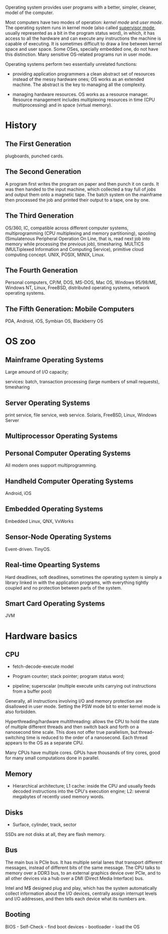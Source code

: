 Operating system provides user programs with a better, simpler, cleaner, model of the computer.

Most computers have two modes of operation: _kernel mode_ and _user mode_. The operating system runs in kernel mode (also called [supervisor mode](https://en.wikipedia.org/wiki/Protection_ring#Supervisor_mode), usually represented as a bit in the program status word), in which, it has access to all the hardware and can execute any instructions the machine is capable of executing. It is sometimes difficult to draw a line between kernel space and user space. Some OSes, specially embedded one, do not have this distinction. Many sensitive OS-related programs run in user mode.

Operating systems perform two essentially unrelated functions: 

- providing application programmers a clean abstract set of resources instead of the messy hardware ones; OS works as an extended machine. The abstract is the key to managing all the complexity.

- managing hardware resources. OS works as a resource manager. Resource management includes multiplexing resources in time (CPU multiprocessing) and in space (virtual memory).

# History

## The First Generation

plugboards, punched cards.

## The Second Generation

A program first writes the program on paper and then punch it on cards. It was then handed to the input machine, which collected a tray full of _jobs_ and output them onto a magnetic tape. The batch system on the mainframe then processed the job  and printed their output to a tape, one by one.

## The Third Generation

OS/360, IC, compatible across different computer systems, multiprogramming (CPU multiplexing and memory partitioning), spooling (Simulatenous Peripheral Operation On Line, that is, read next job into memory while processing the previous job), timesharing. MULTICS (MULTiplexed Information and Computing Service), primitive cloud computing concept. UNIX, POSIX, MINIX, Linux.

## The Fourth Generation

Personal computers, CP/M, DOS, MS-DOS, Mac OS, Windows 95/98/ME, Windows NT, Linux, FreeBSD, distributed operating systems, network operating systems.

## The Fifth Generation: Mobile Computers

PDA, Android, iOS, Symbian OS, Blackberry OS

# OS zoo

## Mainframe Operating Systems

Large amound of I/O capacity; 

services: batch, transaction processing (large numbers of small requests), timesharing

## Server Operating Systems

print service, file service, web service. Solaris, FreeBSD, Linux, Windows Server

## Multiprocessor Operating Systems

## Personal Computer Operating Systems

All modern ones support multiprogramming.

## Handheld Computer Operating Systems

Android, iOS

## Embedded Operating Systems

Embedded Linux, QNX, VxWorks

## Sensor-Node Operating Systems

Event-driven. TinyOS.

## Real-time Opearting Systems

Hard deadlines, soft deadlines,  sometimes the operating system is simply a library linked in with the application programs, with everything tightly coupled and no protection between parts of the system.

## Smart Card Operating Systems

JVM

# Hardware basics

## CPU

- fetch-decode-execute model

- Program counter; stack pointer; program status word;

- pipeline; superscalar (multiple execute units carrying out instructions from a buffer pool)

Generally, all instructions involving I/O and memory protection are disallowed in user mode. Setting the PSW mode bit to enter kernel mode is also forbidden.

Hyperthreading/hardware multithreading: allows the CPU to hold the state of multiple different threads and then switch back and forth on a nanosecond time scale. This does not offer true parallelism, but thread-switching time is reduced to the order of a nanosecond. Each thread appears to the OS as a separate CPU.

Many CPUs have multiple cores. GPUs have thousands of tiny cores, good for many small computations done in parallel.

## Memory

- Hierarchical architecture; L1 cache: inside the CPU and usually feeds decoded instructions into the CPU's execution engine; L2: several megabytes of recently used memory words.

## Disks

- Surface, cylinder, track, sector

SSDs are not disks at all, they are flash memory.

## Bus

The main bus is PCIe bus. It has multiple serial lanes that transport different messages, instead of different bits of the same message. The CPU talks to memory over a DDR3 bus, to an external graphics device over PCIe, and to all other devices via a hub over a DMI (Direct Media Interface) bus. 

Intel and M$ designed plug and play, which has the system automatically collect information about the I/O devices, centrally assign interrupt levels and I/O addresses, and then tells each device what its numbers are.

## Booting

BIOS - Self-Check - find boot devices - bootloader - load the OS
